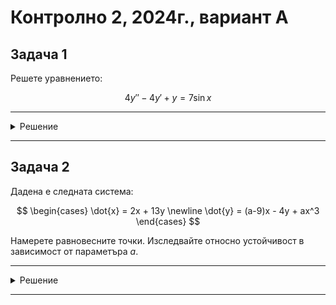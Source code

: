 # Контролно 2, 2024г., вариант A

## Задача 1

Решете уравнението:

$$4y''-4y'+y = 7 \sin{x}$$

---

<details>
    <summary>Решение</summary>

Още няма решение :(
</details>

---

## Задача 2

Дадена е следната система:

$$
\begin{cases}
\dot{x} = 2x + 13y \newline
\dot{y} = (a-9)x - 4y + ax^3
\end{cases}
$$

Намерете равновесните точки.
Изследвайте относно устойчивост в зависимост от параметъра $a$.

---

<details>
    <summary>Решение</summary>

Още няма решение :(
</details>

---
